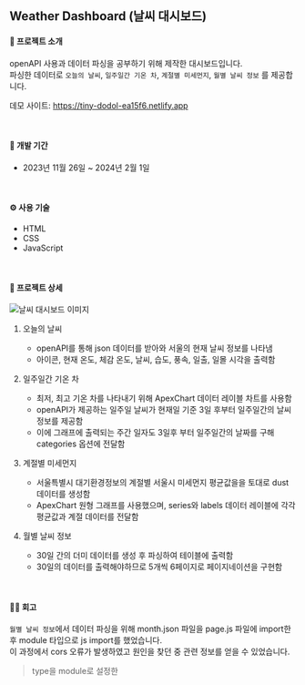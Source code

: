 ## Weather Dashboard (날씨 대시보드)

#### 📌 프로젝트 소개
openAPI 사용과 데이터 파싱을 공부하기 위해 제작한 대시보드입니다.   
파싱한 데이터로 ```오늘의 날씨```, ```일주일간 기온 차```, ```계절별 미세먼지```, ```월별 날씨 정보``` 를 제공합니다.   

데모 사이트: https://tiny-dodol-ea15f6.netlify.app

<br/>

#### 📅 개발 기간
- 2023년 11월 26일 ~ 2024년 2월 1일
<br/>

#### ⚙️ 사용 기술
- HTML
-  CSS
-  JavaScript
<br/>

#### 📑 프로젝트 상세
![날씨 대시보드 이미지](https://github.com/iam6ukk/WeatherDashboard/assets/84495331/a7cd63bc-23d2-4d69-b287-83bf360734f5)

1. 오늘의 날씨
   - openAPI를 통해 json 데이터를 받아와 서울의 현재 날씨 정보를 나타냄
   - 아이콘, 현재 온도, 체감 온도, 날씨, 습도, 풍속, 일출, 일몰 시각을 출력함
     
2. 일주일간 기온 차
   - 최저, 최고 기온 차를 나타내기 위해 ApexChart 데이터 레이블 차트를 사용함
   - openAPI가 제공하는 일주일 날씨가 현재일 기준 3일 후부터 일주일간의 날씨 정보를 제공함
   - 이에 그래프에 출력되는 주간 일자도 3일후 부터 일주일간의 날짜를 구해 categories 옵션에 전달함

3. 계절별 미세먼지
   - 서울특별시 대기환경정보의 계절별 서울시 미세먼지 평균값을을 토대로 dust 데이터를 생성함
   - ApexChart 원형 그래프를 사용했으며, series와 labels 데이터 레이블에 각각 평균값과 계절 데이터를 전달함
    
4. 월별 날씨 정보
   - 30일 간의 더미 데이터를 생성 후 파싱하여 테이블에 출력함
   - 30일의 데이터를 출력해야하므로 5개씩 6페이지로 페이지네이션을 구현함
<br/>


#### 🧑‍💻 회고 
```월별 날씨 정보```에서 데이터 파싱을 위해 month.json 파일을 page.js 파일에 import한 후 module 타입으로 js import를 했었습니다.   
이 과정에서 cors 오류가 발생하였고 원인을 찾던 중 관련 정보를 얻을 수 있었습니다.
> type을 module로 설정한<script> 태그가 포함된 HTML 파일을 로컬에서 로드할 경우 자바스크립트 모듈 보안 요구사항으로 인해 CORS 오류가 발생한다고 한다. 이 때문에 ajax로 요청한 것임 아님에도 불구하고 CORS 오류가 발생한다.

file:///c: ~  url에 의해 cors block이 되었고 http-server 를 사용해 해결할 수 있었습니다.   
package.json 파일에 포트번호를 설정해주었습니다.
```
"scripts": {
    "start": "npx http-server -p 5500"
  }
```
<br/>

#### 🧩 참조
[OpenWeatherMap](https://openweathermap.org/api)    
[서울특별시 대기환경정보](https://cleanair.seoul.go.kr/statistics/seasonAverage)   
[Javascript module 타입의 cors 문제](https://steadev.tistory.com/72)   
[바닐라 JS, 모듈화 진행 시 CORS 에러 해결 방안](https://klmhyeonwooo.tistory.com/23)

